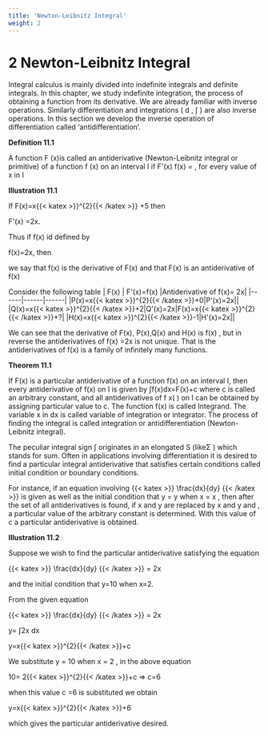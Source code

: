 ```yaml
---
title: 'Newton-Leibnitz Integral'
weight: 2
---
```


# 2 Newton-Leibnitz Integral

Integral calculus is mainly divided into indefinite integrals and definite integrals. In this chapter,
we study indefinite integration, the process of obtaining a function from its derivative.
We are already familiar with inverse operations.
Similarly differentiation and integrations ( d , ∫ )  are also inverse operations. In this section
we develop the inverse operation of differentiation called ‘antidifferentiation’.

**Definition 11.1**

A function F (x)is called an antiderivative (Newton-Leibnitz integral or primitive) of a
function f (x) on an interval I if
 F'(x) f(x) = , for every value of x in I

**Illustration 11.1**

If F(x)=x{{< katex >}}^{2}{{< /katex >}} +5 then

F'(x) =2x.

Thus if f(x) id defined by 

f(x)=2x, then

we say that f(x) is the derivative of F(x) and that F(x) is 
an antiderivative of f(x)

Consider the following table
| F(x) | F'(x)=f(x) |Antiderivative of f(x)= 2x|
|------|------|------|
|P(x)=x{{< katex >}}^{2}{{< /katex >}}+0|P'(x)=2x||
|Q(x)=x{{< katex >}}^{2}{{< /katex >}}+2|Q'(x)=2x|F(x)=x{{< katex >}}^{2}{{< /katex >}}+?|
|H(x)=x{{< katex >}}^{2}{{< /katex >}}-1|H'(x)=2x||

We can see that the derivative of F(x), P(x),Q(x) and H(x) is f(x) , but in reverse the 
antiderivatives of f(x) =2x is not unique. That is the antiderivatives of f(x) is a family of infinitely 
many functions. 

**Theorem 11.1**

  If F(x) is a particular antiderivative of a function f(x) on an interval I, then every
antiderivative of f(x) on I is given by
   ∫f(x)dx=F(x)+c
  where c is called an arbitrary constant, and all antiderivatives of f x( ) on I can be obtained
by assigning particular value to c.
The function f(x) is called Integrand.
The variable x in dx is called variable of integration or integrator.
The process of finding the integral is called integration or antidifferentiation (Newton-Leibnitz
integral).

The peculiar integral sign ∫ originates in an elongated S (likeΣ ) which stands for sum.
Often in applications involving differentiation it is desired to find a particular integral antiderivative
that satisfies certain conditions called initial condition or boundary conditions.

For instance, if an equation involving {{< katex >}} \frac{dx}{dy} {{< /katex >}} is given as well as the initial condition that
y = y when x = x , then after the set of all antiderivatives is found, if x and y are replaced by
x and y and , a particular value of the arbitrary constant is determined. With this value of c a particular antiderivative is obtained.

**Illustration 11.2**

Suppose we wish to find the particular antiderivative satisfying the equation

{{< katex >}} \frac{dx}{dy} {{< /katex >}} = 2x

and the initial condition that y=10 when x=2.

From the given equation

{{< katex >}} \frac{dx}{dy} {{< /katex >}} = 2x

y= ∫2x dx

y=x{{< katex >}}^{2}{{< /katex >}}+c

We substitute y = 10 when  x = 2 , in the above equation

10= 2{{< katex >}}^{2}{{< /katex >}}+c => c=6

when this value c =6 is substituted we obtain

y=x{{< katex >}}^{2}{{< /katex >}}+6

which gives the particular antiderivative desired.